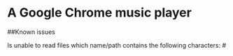 A Google Chrome music player
=====

##Known issues

Is unable to read files which name/path contains the following characters: #
